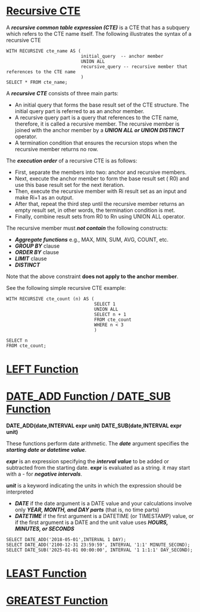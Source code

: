 # [Recursive CTE](https://www.mysqltutorial.org/mysql-recursive-cte/)

A **_recursive common table expression (CTE)_** is a CTE that has a subquery which refers to the CTE name itself. The following illustrates the syntax of a recursive CTE
```
WITH RECURSIVE cte_name AS (
                            initial_query  -- anchor member
                            UNION ALL
                            recursive_query -- recursive member that references to the CTE name
                            )
SELECT * FROM cte_name;
```

A **_recursive CTE_** consists of three main parts:

* An initial query that forms the base result set of the CTE structure. The initial query part is referred to as an anchor member.
* A recursive query part is a query that references to the CTE name, therefore, it is called a recursive member. The recursive member is joined with the anchor member by a **_UNION ALL or UNION DISTINCT_** operator.
* A termination condition that ensures the recursion stops when the recursive member returns no row.

The **_execution order_** of a recursive CTE is as follows:

* First, separate the members into two: anchor and recursive members.
* Next, execute the anchor member to form the base result set ( R0) and use this base result set for the next iteration.
* Then, execute the recursive member with Ri result set as an input and make Ri+1 as an output.
* After that, repeat the third step until the recursive member returns an empty result set, in other words, the termination condition is met.
* Finally, combine result sets from R0 to Rn using UNION ALL operator.

The recursive member must **_not contain_** the following constructs:

* **_Aggregate functions_** e.g., MAX, MIN, SUM, AVG, COUNT, etc.
* **_GROUP BY_** clause
* **_ORDER BY_** clause
* **_LIMIT_** clause
* **_DISTINCT_**

Note that the above constraint **does not apply to the anchor member**.

See the following simple recursive CTE example:
```
WITH RECURSIVE cte_count (n) AS (
                                 SELECT 1
                                 UNION ALL
                                 SELECT n + 1 
                                 FROM cte_count 
                                 WHERE n < 3
                                 )
                                 
SELECT n 
FROM cte_count;
```


# [LEFT Function](https://www.w3schools.com/sql/func_mysql_left.asp)

# [DATE_ADD Function / DATE_SUB Function](https://dev.mysql.com/doc/refman/8.0/en/date-and-time-functions.html#function_date-add)

**DATE_ADD(date,INTERVAL expr unit)**
**DATE_SUB(date,INTERVAL expr unit)**

These functions perform date arithmetic. 
The **_date_** argument specifies the **_starting date or datetime value_**. 

**_expr_** is an expression specifying the **_interval value_** to be added or subtracted from the starting date. **expr** is evaluated as a string. it may start with a - for **_negative intervals_**.

**_unit_** is a keyword indicating the units in which the expression should be interpreted

* **_DATE_** if the date argument is a DATE value and your calculations involve only **_YEAR, MONTH, and DAY parts_** (that is, no time parts)
* **_DATETIME_** if the first argument is a DATETIME (or TIMESTAMP) value, or if the first argument is a DATE and the unit value uses **_HOURS, MINUTES, or SECONDS_**

```
SELECT DATE_ADD('2018-05-01',INTERVAL 1 DAY);
SELECT DATE_ADD('2100-12-31 23:59:59', INTERVAL '1:1' MINUTE_SECOND);
SELECT DATE_SUB('2025-01-01 00:00:00', INTERVAL '1 1:1:1' DAY_SECOND);
```

# [LEAST Function](https://dev.mysql.com/doc/refman/8.0/en/comparison-operators.html#function_least)

# [GREATEST Function](https://dev.mysql.com/doc/refman/8.0/en/comparison-operators.html#function_greatest)


